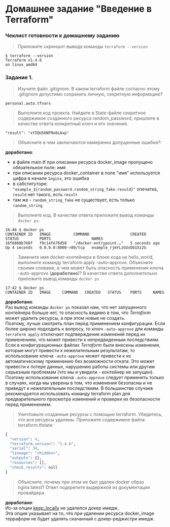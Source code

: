 # Домашнее задание "Введение в Terraform"

### Чеклист готовности к домашнему заданию
> Приложите скриншот вывода команды `terraform --version`

```shell
$ terraform --version
Terraform v1.4.6
on linux_amd64
```

### Задание 1.
> Изучите файл .gitignore. В каком terraform файле согласно этому .gitignore
> допустимо сохранить личную, секретную информацию?

`personal.auto.tfvars`

> Выполните код проекта. Найдите в State-файле секретное содержимое созданного ресурса random_password, пришлите в качестве ответа конкретный ключ и его значение.
```shell
"result": "xYIQUS6NFMx6LAxp"
```

> Объясните в чем заключаются намеренно допущенные ошибки?:

**доработано**:  
* в файле main.tf при описании ресурса docker_image пропущено обязательное поле: имя
* при описании ресурса docker_container в поле "имя" используется цифра в начале `1nginx`, это ошибка
* в сабституторе: ` "example_${random_password.random_string_fake.resuld}"` опечатка, `resuld` нет такого, есть `result`
* там же - `random_string_fake` не существует, есть только `random_string`

> Выполните код. В качестве ответа приложите вывод команды `docker ps`:

```shell
16:46 $ docker ps                                                                                                                    
CONTAINER ID   IMAGE          COMMAND                  CREATED         STATUS         PORTS                  NAMES                   
16f6888b760f   f9c14fe76d50   "/docker-entrypoint.…"   5 seconds ago   Up 4 seconds   0.0.0.0:8000->80/tcp   example_rjmYLzGUvDb1Xz2G
```
> Замените имя docker-контейнера в блоке кода на hello_world,
> выполните команду terraform apply -auto-approve. Объясните своими словами,
> в чем может быть опасность применения ключа -auto-approve (**доработано**)?
> В качестве ответа дополнительно приложите вывод команды `docker ps`

```shell
17:42 $ docker ps                                                     
CONTAINER ID   IMAGE     COMMAND   CREATED   STATUS    PORTS     NAMES
```
**доработано**:  
Раз вывод команды `docker ps` показал нам, что нет запущенного контейнера больше нет, то опасность видимо в том, что _Terraform_ может удалить ресурсы, а при этом новые не создать.  
Поэтому, лучше смотреть план перед применением конфигурации. Если более широко подходить к вопросу, то ключ `-auto-approve` для команды `terraform apply` отключает подтверждение изменений перед их применением, что может привести к непредвиденным последствиям. Если в конфигурационных файлах _Terraform_ были внесены изменения, которые могут привести к нежелательным результатам, то использование ключа `-auto-approve` может привести к их автоматическому применению без возможности отката. Это может привести к потере данных, нарушению работы системы или другим серьезным проблемам (что мы и увидели - контейнер не запущен). Поэтому использование ключа `-auto-approve` следует применять только в случаях, когда мы уверены в том, что изменения безопасны и не приведут к нежелательным последствиям. В большинстве случаев рекомендуется использовать команду terraform plan для предварительного просмотра изменений и проверки их безопасности перед применением.

> Уничтожьте созданные ресурсы с помощью terraform. Убедитесь, что все ресурсы удалены.
> Приложите содержимое файла terraform.tfstate:

```tf
{                                                   
  "version": 4,                                     
  "terraform_version": "1.4.6",                     
  "serial": 34,                                     
  "lineage": "<hidden>",
  "outputs": {},                                    
  "resources": [],                                  
  "check_results": null                             
}                                                   
```

> Объясните, почему при этом не был удален docker образ nginx:latest?
> Ответ подкрепите выдержкой из документации провайдера.

**доработано**:  
Из-за опции [keep_locally](https://registry.terraform.io/providers/kreuzwerker/docker/latest/docs/resources/image#keep_locally) не удалился докер имедж.  
Эта опция указывает на то, что при удалении ресурса docker_image терраформ не будет удалять скачанный с докер-реджистри имедж.
